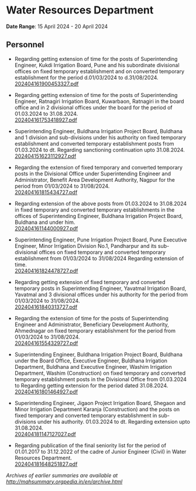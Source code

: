 # Water Resources Department

**Date Range**: 15 April 2024 - 20 April 2024


## Personnel
- Regarding getting extension of time for the posts of Superintending Engineer, Kukdi Irrigation Board, Pune and his subordinate divisional offices on fixed temporary establishment and on converted temporary establishment for the period d.01/03/2024 to d.31/08/2024.\
  [202404161900453327.pdf](https://gr.maharashtra.gov.in/Site/Upload/Government%20Resolutions/English/202404161900453327.pdf)

- Regarding getting extension of time for the posts of Superintending Engineer, Ratnagiri Irrigation Board, Kuwarbaon, Ratnagiri in the board office and in 2 divisional offices under the board for the period of 01.03.2024 to 31.08.2024.\
  [202404161753418927.pdf](https://gr.maharashtra.gov.in/Site/Upload/Government%20Resolutions/English/202404161753418927.pdf)

- Superintending Engineer, Buldhana Irrigation Project Board, Buldhana and 1 division and sub-divisions under his authority on fixed temporary establishment and converted temporary establishment posts from 01.03.2024 to dt. Regarding sanctioning continuation upto 31.08.2024.\
  [202404151623112927.pdf](https://gr.maharashtra.gov.in/Site/Upload/Government%20Resolutions/English/202404151623112927.pdf)

- Regarding the extension of fixed temporary and converted temporary posts in the Divisional Office under Superintending Engineer and Administrator, Benefit Area Development Authority, Nagpur for the period from 01/03/2024 to 31/08/2024.\
  [202404161815434727.pdf](https://gr.maharashtra.gov.in/Site/Upload/Government%20Resolutions/English/202404161815434727.pdf)

- Regarding extension of the above posts from 01.03.2024 to 31.08.2024 in fixed temporary and converted temporary establishments in the offices of Superintending Engineer, Buldhana Irrigation Project Board, Buldhana and under him.\
  [202404161144000927.pdf](https://gr.maharashtra.gov.in/Site/Upload/Government%20Resolutions/English/202404161144000927.pdf)

- Superintending Engineer, Pune Irrigation Project Board, Pune Executive Engineer, Minor Irrigation Division No.1, Pandharpur and its sub-divisional offices on fixed temporary and converted temporary establishment from 01/03/2024 to 31/08/2024 Regarding extension of time.\
  [202404161824478727.pdf](https://gr.maharashtra.gov.in/Site/Upload/Government%20Resolutions/English/202404161824478727.pdf)

- Regarding getting extension of fixed temporary and converted temporary posts in Superintending Engineer, Yavatmal Irrigation Board, Yavatmal and 3 divisional offices under his authority for the period from 01/03/2024 to 31/08/2024.\
  [202404161840313727.pdf](https://gr.maharashtra.gov.in/Site/Upload/Government%20Resolutions/English/202404161840313727....pdf)

- Regarding the extension of time for the posts of Superintending Engineer and Administrator, Beneficiary Development Authority, Ahmednagar on fixed temporary establishment for the period from 01/03/2024 to 31/08/2024.\
  [202404161554329727.pdf](https://gr.maharashtra.gov.in/Site/Upload/Government%20Resolutions/English/202404161554329727.pdf)

- Superintending Engineer, Buldhana Irrigation Project Board, Buldhana under the Board Office, Executive Engineer, Buldhana Irrigation Department, Buldhana and Executive Engineer, Washim Irrigation Department, Washim (Construction) on fixed temporary and converted temporary establishment posts in the Divisional Office from 01.03.2024 to Regarding getting extension for the period dated 31.08.2024.\
  [202404161801464927.pdf](https://gr.maharashtra.gov.in/Site/Upload/Government%20Resolutions/English/202404161801464927....pdf)

- Superintending Engineer, Jigaon Project Irrigation Board, Shegaon and Minor Irrigation Department Karanja (Construction) and the posts on fixed temporary and converted temporary establishment in sub-divisions under his authority. 01.03.2024 to dt. Regarding extension upto 31.08.2024.\
  [202404181147127027.pdf](https://gr.maharashtra.gov.in/Site/Upload/Government%20Resolutions/English/202404181147127027....pdf)

- Regarding publication of the final seniority list for the period of 01.01.2017 to 31.12.2022 of the cadre of Junior Engineer (Civil) in Water Resources Department.\
  [202404181648251827.pdf](https://gr.maharashtra.gov.in/Site/Upload/Government%20Resolutions/English/202404181648251827.pdf)


*Archives of earlier summaries are available at http://mahsummary.orgpedia.in/en/archive.html*